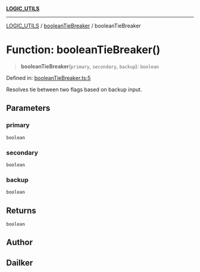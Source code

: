 [**LOGIC_UTILS**](../../README.md)

***

[LOGIC_UTILS](../../README.md) / [booleanTieBreaker](../README.md) / booleanTieBreaker

# Function: booleanTieBreaker()

> **booleanTieBreaker**(`primary`, `secondary`, `backup`): `boolean`

Defined in: [booleanTieBreaker.ts:5](https://github.com/dailker/everyutil/blob/9ec04d41a381dab61073bf86e9abc70eaf55066d/src/logic/booleanTieBreaker.ts#L5)

Resolves tie between two flags based on backup input.

## Parameters

### primary

`boolean`

### secondary

`boolean`

### backup

`boolean`

## Returns

`boolean`

## Author

## Dailker
